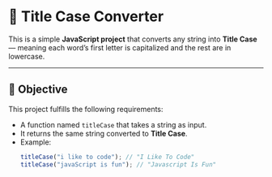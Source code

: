 # 🧠 Title Case Converter

This is a simple **JavaScript project** that converts any string into **Title Case** — meaning each word’s first letter is capitalized and the rest are in lowercase.

---

## 🎯 Objective

This project fulfills the following requirements:

- A function named `titleCase` that takes a string as input.
- It returns the same string converted to **Title Case**.
- Example:
  ```js
  titleCase("i like to code"); // "I Like To Code"
  titleCase("javaScript is fun"); // "Javascript Is Fun"
